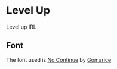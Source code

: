# Level Up
Level up IRL

## Font
The font used is [No Continue](https://www.1001fonts.com/no-continue-font.html) by [Gomarice](https://www.1001fonts.com/users/gomarice/)
